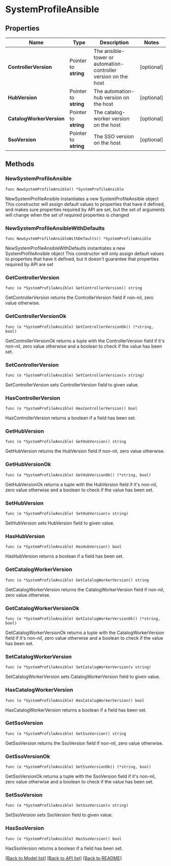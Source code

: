 # SystemProfileAnsible

## Properties

Name | Type | Description | Notes
------------ | ------------- | ------------- | -------------
**ControllerVersion** | Pointer to **string** | The ansible-tower or automation-controller version on the host | [optional] 
**HubVersion** | Pointer to **string** | The automation-hub version on the host | [optional] 
**CatalogWorkerVersion** | Pointer to **string** | The catalog-worker version on the host | [optional] 
**SsoVersion** | Pointer to **string** | The SSO version on the host | [optional] 

## Methods

### NewSystemProfileAnsible

`func NewSystemProfileAnsible() *SystemProfileAnsible`

NewSystemProfileAnsible instantiates a new SystemProfileAnsible object
This constructor will assign default values to properties that have it defined,
and makes sure properties required by API are set, but the set of arguments
will change when the set of required properties is changed

### NewSystemProfileAnsibleWithDefaults

`func NewSystemProfileAnsibleWithDefaults() *SystemProfileAnsible`

NewSystemProfileAnsibleWithDefaults instantiates a new SystemProfileAnsible object
This constructor will only assign default values to properties that have it defined,
but it doesn't guarantee that properties required by API are set

### GetControllerVersion

`func (o *SystemProfileAnsible) GetControllerVersion() string`

GetControllerVersion returns the ControllerVersion field if non-nil, zero value otherwise.

### GetControllerVersionOk

`func (o *SystemProfileAnsible) GetControllerVersionOk() (*string, bool)`

GetControllerVersionOk returns a tuple with the ControllerVersion field if it's non-nil, zero value otherwise
and a boolean to check if the value has been set.

### SetControllerVersion

`func (o *SystemProfileAnsible) SetControllerVersion(v string)`

SetControllerVersion sets ControllerVersion field to given value.

### HasControllerVersion

`func (o *SystemProfileAnsible) HasControllerVersion() bool`

HasControllerVersion returns a boolean if a field has been set.

### GetHubVersion

`func (o *SystemProfileAnsible) GetHubVersion() string`

GetHubVersion returns the HubVersion field if non-nil, zero value otherwise.

### GetHubVersionOk

`func (o *SystemProfileAnsible) GetHubVersionOk() (*string, bool)`

GetHubVersionOk returns a tuple with the HubVersion field if it's non-nil, zero value otherwise
and a boolean to check if the value has been set.

### SetHubVersion

`func (o *SystemProfileAnsible) SetHubVersion(v string)`

SetHubVersion sets HubVersion field to given value.

### HasHubVersion

`func (o *SystemProfileAnsible) HasHubVersion() bool`

HasHubVersion returns a boolean if a field has been set.

### GetCatalogWorkerVersion

`func (o *SystemProfileAnsible) GetCatalogWorkerVersion() string`

GetCatalogWorkerVersion returns the CatalogWorkerVersion field if non-nil, zero value otherwise.

### GetCatalogWorkerVersionOk

`func (o *SystemProfileAnsible) GetCatalogWorkerVersionOk() (*string, bool)`

GetCatalogWorkerVersionOk returns a tuple with the CatalogWorkerVersion field if it's non-nil, zero value otherwise
and a boolean to check if the value has been set.

### SetCatalogWorkerVersion

`func (o *SystemProfileAnsible) SetCatalogWorkerVersion(v string)`

SetCatalogWorkerVersion sets CatalogWorkerVersion field to given value.

### HasCatalogWorkerVersion

`func (o *SystemProfileAnsible) HasCatalogWorkerVersion() bool`

HasCatalogWorkerVersion returns a boolean if a field has been set.

### GetSsoVersion

`func (o *SystemProfileAnsible) GetSsoVersion() string`

GetSsoVersion returns the SsoVersion field if non-nil, zero value otherwise.

### GetSsoVersionOk

`func (o *SystemProfileAnsible) GetSsoVersionOk() (*string, bool)`

GetSsoVersionOk returns a tuple with the SsoVersion field if it's non-nil, zero value otherwise
and a boolean to check if the value has been set.

### SetSsoVersion

`func (o *SystemProfileAnsible) SetSsoVersion(v string)`

SetSsoVersion sets SsoVersion field to given value.

### HasSsoVersion

`func (o *SystemProfileAnsible) HasSsoVersion() bool`

HasSsoVersion returns a boolean if a field has been set.


[[Back to Model list]](../README.md#documentation-for-models) [[Back to API list]](../README.md#documentation-for-api-endpoints) [[Back to README]](../README.md)



